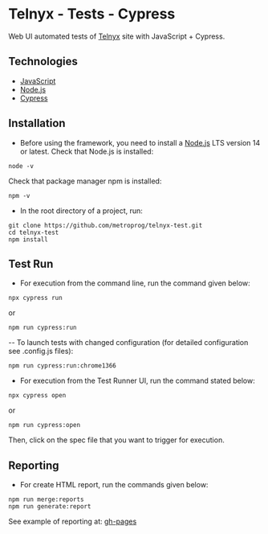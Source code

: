 # Telnyx - Tests - Cypress

Web UI automated tests of [Telnyx](https://telnyx.com/) site with JavaScript + Cypress.


## Technologies

- [JavaScript](https://developer.mozilla.org/en-US/docs/Web/JavaScript)
- [Node.js](https://nodejs.org/en/)
- [Cypress](https://www.cypress.io/)


## Installation

- Before using the framework, you need to install a [Node.js](https://nodejs.org/en/) LTS version 14 or latest.
  Check that Node.js is installed:
```
node -v
```
Check that package manager npm is installed:
```
npm -v
```
- In the root directory of a project, run:
```
git clone https://github.com/metroprog/telnyx-test.git
cd telnyx-test
npm install 
```

## Test Run

- For execution from the command line, run the command given below:
```
npx cypress run 
```
or 
```
npm run cypress:run 
```
-- To launch tests with changed configuration (for detailed configuration see .config.js files):
 ```
npm run cypress:run:chrome1366
```
- For execution from the Test Runner UI, run the command stated below: 
```
npx cypress open 
```
or 
```
npm run cypress:open 
```
Then, click on the spec file that you want to trigger for execution.

## Reporting

- For create HTML report, run the commands given below:

```
npm run merge:reports 
npm run generate:report
```

See example of reporting at: [gh-pages](https://metroprog.github.io/telnyx-test/)